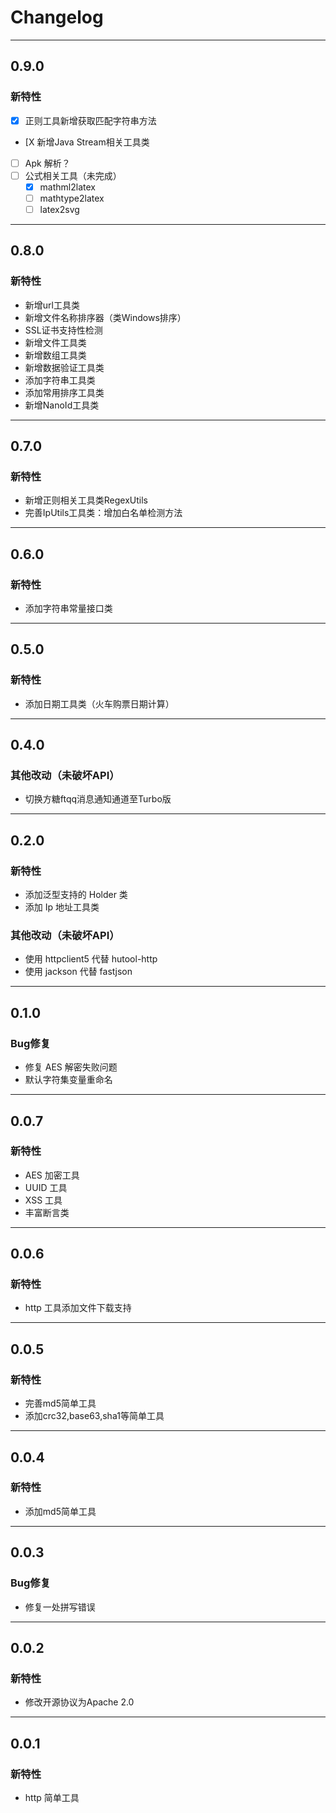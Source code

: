 # Changelog

--------------------------------------------------------------

## 0.9.0

### 新特性
* [X] 正则工具新增获取匹配字符串方法
* [X 新增Java Stream相关工具类
* [ ] Apk 解析？
* [ ] 公式相关工具（未完成）
  * [X] mathml2latex
  * [ ] mathtype2latex
  * [ ] latex2svg

--------------------------------------------------------------

## 0.8.0

### 新特性
* 新增url工具类
* 新增文件名称排序器（类Windows排序）
* SSL证书支持性检测
* 新增文件工具类
* 新增数组工具类
* 新增数据验证工具类
* 添加字符串工具类
* 添加常用排序工具类
* 新增NanoId工具类

--------------------------------------------------------------

## 0.7.0

### 新特性
* 新增正则相关工具类RegexUtils
* 完善IpUtils工具类：增加白名单检测方法

--------------------------------------------------------------

## 0.6.0

### 新特性
* 添加字符串常量接口类

--------------------------------------------------------------

## 0.5.0

### 新特性
* 添加日期工具类（火车购票日期计算）

--------------------------------------------------------------

## 0.4.0

### 其他改动（未破坏API）
* 切换方糖ftqq消息通知通道至Turbo版
--------------------------------------------------------------

## 0.2.0

### 新特性
* 添加泛型支持的 Holder 类
* 添加 Ip 地址工具类

### 其他改动（未破坏API）
* 使用 httpclient5 代替 hutool-http
* 使用 jackson 代替 fastjson
--------------------------------------------------------------

## 0.1.0

### Bug修复
* 修复 AES 解密失败问题
* 默认字符集变量重命名

--------------------------------------------------------------

## 0.0.7

### 新特性
* AES 加密工具
* UUID 工具
* XSS 工具
* 丰富断言类

--------------------------------------------------------------

## 0.0.6

### 新特性
* http 工具添加文件下载支持

--------------------------------------------------------------

## 0.0.5

### 新特性
* 完善md5简单工具
* 添加crc32,base63,sha1等简单工具

--------------------------------------------------------------

## 0.0.4

### 新特性
* 添加md5简单工具

--------------------------------------------------------------

## 0.0.3

### Bug修复
* 修复一处拼写错误 

--------------------------------------------------------------

## 0.0.2

### 新特性
* 修改开源协议为Apache 2.0

--------------------------------------------------------------

## 0.0.1

### 新特性
* http 简单工具